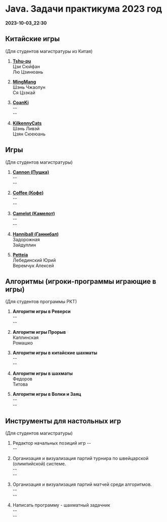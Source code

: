 # Java. Задачи практикума 2023 год

__2023-10-03_22:30__

## Китайские игры

(Для студентов магистратуры из Китая)

1.  **[Tshu-pu](../GameRules/Tshu-pu/_Tshu-pu.md)**  
Цзи Сюйфан  
Лю Цзинюань

2. **[MingMang](../GameRules/MingMang/_MingMang.md)**  
Шэнь Чжаолун  
Ся Цзэкай

3. **[CoanKi](../GameRules/CoanKi/_CoanKi.md)**  
  --  
  -- 

4. **[KilkennyCats](../GameRules/KilkennyCats/_KilkennyCats.md)**  
Шэнь Ливэй  
Цзян Сюеюань 

## Игры

(Для студентов магистратуры)

1.  **[Cannon (Пушка)](../GameRules/Cannon/_Cannon.md)**  
  --  
  --  

2. **[Coffee (Кофе)](../GameRules/Coffee4/COFFEE_EN.pdf)**  
  --  
  -- 

3. **[Camelot (Камелот)](https://www.iggamecenter.com/ru/rules/camelot)**  
 --  
 --  
 
4.  **[Hanniball (Ганнибал)](https://www.iggamecenter.com/ru/rules/hanniball)**  
 Задорожная    
 Зайдуллин    
 
5.  **[Petteia](../GameRules/Petteia/_Petteia.md)**  
 Лебединский Юрий  
 Веремчук Алексей 
 
## Алгоритмы (игроки-программы играющие в игры) 

(Для студентов программы РКТ) 
 
1. **Алгоритм игры в Реверси**  
 --  
 --   
 
2. **Алгоритм игры Прорыв**  
 Каплинская    
 Ромашко     
  
3. **Алгоритм игры в китайские шахматы**   
 --  
 --   

4. **Алгоритм игры в шахматы**  
 Федоров    
 Титова   

5. **Алгоритм игры в Волки и Заяц**  
 --  
 --   

## Инструменты для настольных игр

(Для студентов магистратуры)

1. Редактор начальных позиций игр
  --  
  --

2. Организация и визуализация партий турнира по швейцарской (олимпийской) системе.  
  --  
  --
  
3. Организация и визуализация партий матчей среди алгоритмов.  
  --  
  --

4. Написать программу - шахматный задачник  
 --  
 --
